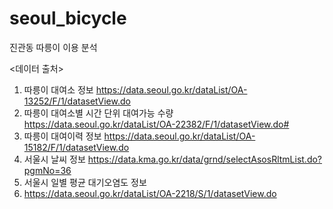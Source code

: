 # seoul_bicycle
진관동 따릉이 이용 분석

<데이터 출처>
1. 따릉이 대여소 정보
https://data.seoul.go.kr/dataList/OA-13252/F/1/datasetView.do
2. 따릉이 대여소별 시간 단위 대여가능 수량
https://data.seoul.go.kr/dataList/OA-22382/F/1/datasetView.do#
3. 따릉이 대여이력 정보
https://data.seoul.go.kr/dataList/OA-15182/F/1/datasetView.do
4. 서울시 날씨 정보
https://data.kma.go.kr/data/grnd/selectAsosRltmList.do?pgmNo=36
5. 서울시 일별 평균 대기오염도 정보
6. https://data.seoul.go.kr/dataList/OA-2218/S/1/datasetView.do

